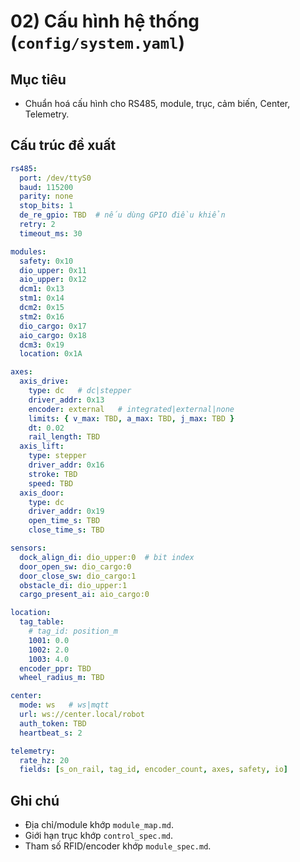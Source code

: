 # 02) Cấu hình hệ thống (`config/system.yaml`)

## Mục tiêu
- Chuẩn hoá cấu hình cho RS485, module, trục, cảm biến, Center, Telemetry.

## Cấu trúc đề xuất
```yaml
rs485:
  port: /dev/ttyS0
  baud: 115200
  parity: none
  stop_bits: 1
  de_re_gpio: TBD  # nếu dùng GPIO điều khiển
  retry: 2
  timeout_ms: 30

modules:
  safety: 0x10
  dio_upper: 0x11
  aio_upper: 0x12
  dcm1: 0x13
  stm1: 0x14
  dcm2: 0x15
  stm2: 0x16
  dio_cargo: 0x17
  aio_cargo: 0x18
  dcm3: 0x19
  location: 0x1A

axes:
  axis_drive:
    type: dc   # dc|stepper
    driver_addr: 0x13
    encoder: external   # integrated|external|none
    limits: { v_max: TBD, a_max: TBD, j_max: TBD }
    dt: 0.02
    rail_length: TBD
  axis_lift:
    type: stepper
    driver_addr: 0x16
    stroke: TBD
    speed: TBD
  axis_door:
    type: dc
    driver_addr: 0x19
    open_time_s: TBD
    close_time_s: TBD

sensors:
  dock_align_di: dio_upper:0  # bit index
  door_open_sw: dio_cargo:0
  door_close_sw: dio_cargo:1
  obstacle_di: dio_upper:1
  cargo_present_ai: aio_cargo:0

location:
  tag_table:
    # tag_id: position_m
    1001: 0.0
    1002: 2.0
    1003: 4.0
  encoder_ppr: TBD
  wheel_radius_m: TBD

center:
  mode: ws   # ws|mqtt
  url: ws://center.local/robot
  auth_token: TBD
  heartbeat_s: 2

telemetry:
  rate_hz: 20
  fields: [s_on_rail, tag_id, encoder_count, axes, safety, io]
```

## Ghi chú
- Địa chỉ/module khớp `module_map.md`.
- Giới hạn trục khớp `control_spec.md`.
- Tham số RFID/encoder khớp `module_spec.md`.
